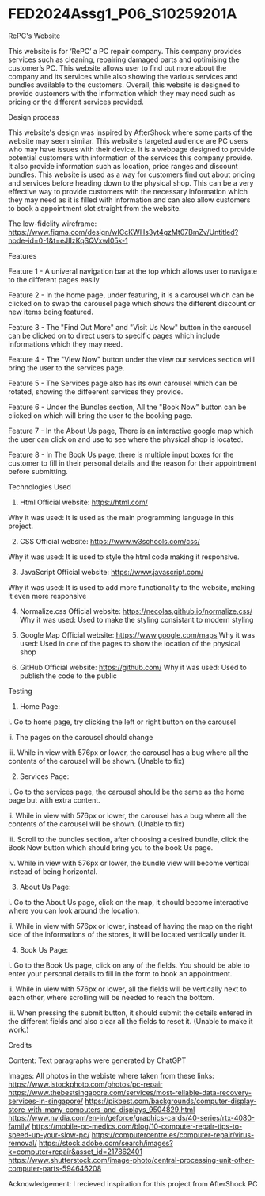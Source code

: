 # FED2024Assg1_P06_S10259201A
RePC's Website

This website is for ‘RePC’ a PC repair company. This company provides services such as cleaning, repairing damaged parts and optimising the customer’s PC. This website allows user to find out more about the company and its services while also showing the various services and bundles available to the customers. Overall, this website is designed to provide customers with the information which they may need such as pricing or the different services provided.



Design process

This website's design was inspired by AfterShock where some parts of the website may seem similar. This website's targeted audience are PC users who may have issues with their device. It is a webpage designed to provide potential customers with information of the services this company provide. It also provide information such as location, price ranges and discount bundles. This website is used as a way for customers find out about pricing and services before heading down to the physical shop. This can be a very effective way to provide customers with the necessary information which they may need as it is filled with information and can also allow customers to book a appointment slot straight from the website.

The low-fidelity wireframe: https://www.figma.com/design/wICcKWHs3yt4gzMt07BmZv/Untitled?node-id=0-1&t=eJIIzKqSQVxwI05k-1



Features

Feature 1 - A univeral navigation bar at the top which allows user to navigate to the different pages easily

Feature 2 - In the home page, under featuring, it is a carousel which can be clicked on to swap the carousel page which shows the different discount or new items being featured.

Feature 3 - The "Find Out More" and "Visit Us Now" button in the carousel can be clicked on to direct users to specific pages which include informations which they may need.

Feature 4 - The "View Now" button under the view our services section will bring the user to the services page.

Feature 5 - The Services page also has its own carousel which can be rotated, showing the diffeerent services they provide.

Feature 6 - Under the Bundles section, All the "Book Now" button can be clicked on which will bring the user to the booking page.

Feature 7 - In the About Us page, There is an interactive google map which the user can click on and use to see where the physical shop is located.

Feature 8 - In The Book Us page, there is multiple input boxes for the customer to fill in their personal details and the reason for their appointment before submitting.



Technologies Used

1. Html
Official website: https://html.com/

Why it was used: It is used as the main programming language in this project.


2. CSS
Official website: https://www.w3schools.com/css/

Why it was used: It is used to style the html code making it responsive.


3. JavaScript
Official website: https://www.javascript.com/

Why it was used: It is used to add more functionality to the website, making it even more responsive


4. Normalize.css
Official website: https://necolas.github.io/normalize.css/
Why it was used: Used to make the styling consistant to modern styling


5. Google Map
Official website: https://www.google.com/maps
Why it was used: Used in one of the pages to show the location of the physical shop


6. GitHub
Official website: https://github.com/
Why it was used: Used to publish the code to the public



Testing

1. Home Page:

i. Go to home page, try clicking the left or right button on the carousel

ii. The pages on the carousel should change

iii. While in view with 576px or lower, the carousel has a bug where all the contents of the carousel will be 
shown. (Unable to fix)

2. Services Page:

i. Go to the services page, the carousel should be the same as the home page but with extra content.

ii. While in view with 576px or lower, the carousel has a bug where all the contents of the carousel will be shown. (Unable to fix)

iii. Scroll to the bundles section, after choosing a desired bundle, click the Book Now button which should bring you to the book Us page.

iv. While in view with 576px or lower, the bundle view will become vertical instead of being horizontal.

3. About Us Page:

i. Go to the About Us page, click on the map, it should become interactive where you can look around the location.

ii. While in view with 576px or lower, instead of having the map on the right side of the informations of the stores, it will be located vertically under it.

4. Book Us Page:

i. Go to the Book Us page, click on any of the fields. You should be able to enter your personal details to fill in the form to book an appointment.

ii. While in view with 576px or lower, all the fields will be vertically next to each other, where scrolling will be needed to reach the bottom.

iii. When pressing the submit button, it should submit the details entered in the different fields and also clear all the fields to reset it. (Unable to make it work.)



Credits

Content:
Text paragraphs were generated by ChatGPT

Images:
All photos in the webiste where taken from these links:
https://www.istockphoto.com/photos/pc-repair
https://www.thebestsingapore.com/services/most-reliable-data-recovery-services-in-singapore/
https://pikbest.com/backgrounds/computer-display-store-with-many-computers-and-displays_9504829.html
https://www.nvidia.com/en-in/geforce/graphics-cards/40-series/rtx-4080-family/
https://mobile-pc-medics.com/blog/10-computer-repair-tips-to-speed-up-your-slow-pc/
https://computercentre.es/computer-repair/virus-removal/
https://stock.adobe.com/search/images?k=computer+repair&asset_id=217862401
https://www.shutterstock.com/image-photo/central-processing-unit-other-computer-parts-594646208

Acknowledgement:
I recieved inspiration for this project from AfterShock PC